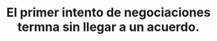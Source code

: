 ---
layout: post
title:  El primer intento de negociaciones termna sin llegar a un acuerdo.
image: /public/acdac.jpg
timeline-date: Septiembre 11 de 2017
---